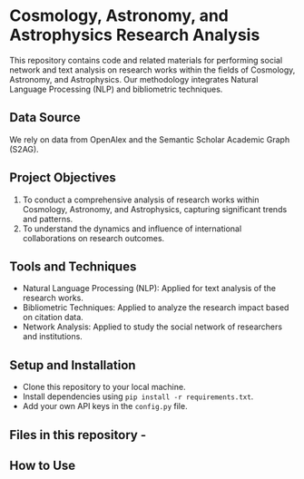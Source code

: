 # Cosmology, Astronomy, and Astrophysics Research Analysis
This repository contains code and related materials for performing social network and text analysis on research works within the fields of Cosmology, Astronomy, and Astrophysics. Our methodology integrates Natural Language Processing (NLP) and bibliometric techniques.

## Data Source
We rely on data from OpenAlex and the Semantic Scholar Academic Graph (S2AG).

## Project Objectives
1. To conduct a comprehensive analysis of research works within Cosmology, Astronomy, and Astrophysics, capturing significant trends and patterns.
2. To understand the dynamics and influence of international collaborations on research outcomes.

## Tools and Techniques
- Natural Language Processing (NLP): Applied for text analysis of the research works.
- Bibliometric Techniques: Applied to analyze the research impact based on citation data.
- Network Analysis: Applied to study the social network of researchers and institutions.

## Setup and Installation
- Clone this repository to your local machine.
- Install dependencies using `pip install -r requirements.txt`.
- Add your own API keys in the `config.py` file.

## Files in this repository -

## How to Use
